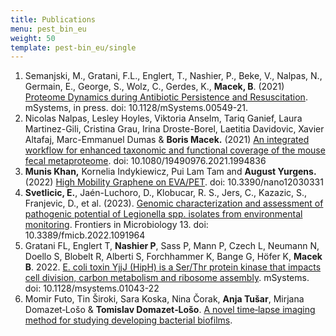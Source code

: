 ```yaml
---
title: Publications
menu: pest_bin_eu
weight: 50
template: pest-bin_eu/single
---
```

1. Semanjski, M., Gratani, F.L., Englert, T., Nashier, P., Beke, V., Nalpas, N., Germain, E., George, S., Wolz, C., Gerdes, K., **Macek, B**. (2021) [Proteome Dynamics during Antibiotic Persistence and Resuscitation](https://journals.asm.org/doi/10.1128/mSystems.00549-21). mSystems, in press. doi: 10.1128/mSystems.00549-21. 
2. Nicolas Nalpas, Lesley Hoyles, Viktoria Anselm, Tariq Ganief, Laura Martinez-Gili, Cristina Grau, Irina Droste-Borel, Laetitia Davidovic, Xavier Altafaj, Marc-Emmanuel Dumas & **Boris Macek.** (2021) [An integrated workflow for enhanced taxonomic and functional coverage of the mouse fecal metaproteome](https://www.tandfonline.com/doi/full/10.1080/19490976.2021.1994836). doi: 10.1080/19490976.2021.1994836
3. **Munis Khan,** Kornelia Indykiewicz, Pui Lam Tam and **August Yurgens.** (2022) [High Mobility Graphene on EVA/PET](https://www.mdpi.com/2079-4991/12/3/331).﻿ doi: 10.3390/nano12030331
4. **Svetlicic, E.**, Jaén-Luchoro, D., Klobucar, R. S., Jers, C., Kazazic, S., Franjevic, D., et al. (2023). [Genomic characterization and assessment of pathogenic potential of Legionella spp. isolates from environmental monitoring](https://www.frontiersin.org/articles/10.3389/fmicb.2022.1091964/full). Frontiers in Microbiology 13. doi: 10.3389/fmicb.2022.1091964
5. Gratani FL, Englert T, **Nashier P**, Sass P, Mann P, Czech L, Neumann N, Doello S, Blobelt R, Alberti S, Forchhammer K, Bange G, Höfer K, **Macek B**. 2022. [E. coli toxin YjjJ (HipH) is a Ser/Thr protein kinase that impacts cell division, carbon metabolism and ribosome assembly](https://journals.asm.org/doi/10.1128/msystems.01043-22). mSystems. doi: 10.1128/msystems.01043-22
6. Momir Futo, Tin Široki, Sara Koska, Nina Čorak, **Anja Tušar**, Mirjana Domazet‑Lošo & **Tomislav Domazet‑Lošo**. [A novel time‑lapse imaging method for studying developing bacterial biofilms](https://www.nature.com/articles/s41598-022-24431-y.epdf?sharing_token=XOM9i-GqYDTprycpm03R9tRgN0jAjWel9jnR3ZoTv0OczcKR70R8-rJSzI43ocdKhkhOFx6jzQIxVPd3jayTqXD1NBfgWgUYO4Bmxp5UAZmC8u-8FYozNvqszzOg1pIsprrEjGbut9cevPv4nGe9L2nPlblTt56YoufFgIpXBB8%3D).